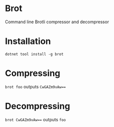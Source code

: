 # Brot
Command line Brotli compressor and decompressor

# Installation
`dotnet tool install -g brot`

# Compressing
`brot foo` outputs `CwGAZm9vAw==`

# Decompressing
`brot CwGAZm9vAw==` outputs `foo`

